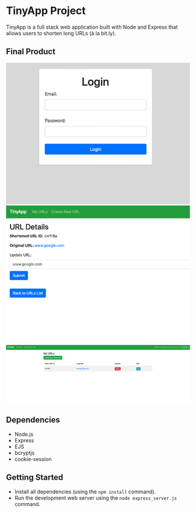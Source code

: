 # TinyApp Project

TinyApp is a full stack web application built with Node and Express that allows users to shorten long URLs (à la bit.ly).

## Final Product

!["login page"](https://raw.githubusercontent.com/mig1991/tinyapp/2c6f82aa047fbffca8a2ef4027243e623d5ea31b/docs/login_page.png)
!["when logged in, creating a new url"](https://raw.githubusercontent.com/mig1991/tinyapp/2c6f82aa047fbffca8a2ef4027243e623d5ea31b/docs/urls_new.png)
!["/urls/ page when logged in"](https://raw.githubusercontent.com/mig1991/tinyapp/2c6f82aa047fbffca8a2ef4027243e623d5ea31b/docs/urls_page.png)

## Dependencies

- Node.js
- Express
- EJS
- bcryptjs
- cookie-session

## Getting Started

- Install all dependencies (using the `npm install` command).
- Run the development web server using the `node express_server.js` command.

